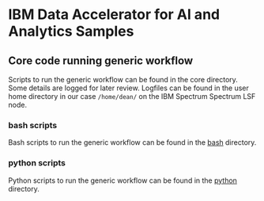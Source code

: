 # IBM Data Accelerator for AI and Analytics Samples

## Core code running generic workflow

Scripts to run the generic workflow can be found in the core directory.
Some details are logged for later review. Logfiles can be found in the user home directory in our case `/home/dean/` on the IBM Spectrum Spectrum LSF node.

### bash scripts

Bash scripts to run the generic workflow can be found in the [bash](bash/) directory.

### python scripts

Python scripts to run the generic workflow can be found in the [python](python/) directory.